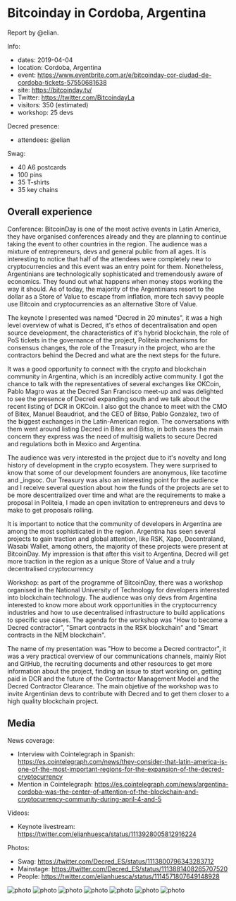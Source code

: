 # Bitcoinday in Cordoba, Argentina

Report by @elian.

Info:

* dates: 2019-04-04
* location: Cordoba, Argentina
* event: https://www.eventbrite.com.ar/e/bitcoinday-cor-ciudad-de-cordoba-tickets-57550681638
* site: https://bitcoinday.tv/
* Twitter: https://twitter.com/BitcoindayLa
* visitors: 350 (estimated)
* workshop: 25 devs

Decred presence:

* attendees: @elian

Swag:

* 40 A6 postcards
* 100 pins
* 35 T-shirts
* 35 key chains

## Overall experience

Conference: BitcoinDay is one of the most active events in Latin America, they have organised conferences already and they are planning to continue taking the event to other countries in the region. The audience was a mixture of entrepreneurs, devs and general public from all ages. It is interesting to notice that half of the attendees were completely new to cryptocurrencies and this event was an entry point for them. Nonetheless, Argentinians are technologically sophisticated and tremendously aware of economics. They found out what happens when money stops working the way it should. As of today, the majority of the Argentinians resort to the dollar as a Store of Value to escape from inflation, more tech savvy people use Bitcoin and cryptocurrencies as an alternative Store of Value.

The keynote I presented was named "Decred in 20 minutes", it was a high level overview of what is Decred, it's ethos of decentralisation and open source development, the characteristics of it's hybrid blockchain, the role of PoS tickets in the governance of the project, Politeia mechanisms for consensus changes, the role of the Treasury in the project, who are the contractors behind the Decred and what are the next steps for the future.

It was a good opportunity to connect with the crypto and blockchain community in Argentina, which is an incredibly active community. I got the chance to talk with the representatives of several exchanges like OKCoin, Pablo Magro was at the Decred San Francisco meet-up and was delighted to see the presence of Decred expanding south and we talk about the recent listing of DCR in OKCoin. I also got the chance to meet with the CMO of Bitex, Manuel Beaudriot, and the CEO of Bitso, Pablo Gonzalez, two of the biggest exchanges in the Latin-American region. The conversations with them went around listing Decred in Bitex and Bitso, in both cases the main concern they express was the need of multisig wallets to secure Decred and regulations both in Mexico and Argentina.

The audience was very interested in the project due to it's novelty and long history of development in the crypto ecosystem. They were surprised to know that some of our development founders are anonymous, like tacotime and \_ingsoc. Our Treasury was also an interesting point for the audience and I receive several question about how the funds of the projects are set to be more descentralized over time and what are the requirements to make a proposal in Politeia, I made an open invitation to entrepreneurs and devs to make to get proposals rolling.

It is important to notice that the community of developers in Argentina are among the most sophisticated in the region. Argentina has seen several projects to gain traction and global attention, like RSK, Xapo, Decentraland, Wasabi Wallet, among others, the majority of these projects were present at BitcoinDay. My impression is that after this visit to Argentina, Decred will get more traction in the region as a unique Store of Value and a truly decentralised cryptocurrency

Workshop: as part of the programme of BitcoinDay, there was a workshop organised in the National University of Technology for developers interested into blockchain technology. The audience was only devs from Argentina interested to know more about work opportunities in the cryptocurrency industries and how to use decentralised infrastructure to build applications to specific use cases. The agenda for the workshop was "How to become a Decred contractor", "Smart contracts in the RSK blockchain" and "Smart contracts in the NEM blockchain".

The name of my presentation was "How to become a Decred contractor", it was a very practical overview of our communications channels, mainly Riot and GitHub, the recruiting documents and other resources to get more information about the project, finding an issue to start working on, getting paid in DCR and the future of the Contractor Management Model and the Decred Contractor Clearance. The main objetive of the workshop was to invite Argentinian devs to contribute with Decred and to get them closer to a high quality blockchain project.

## Media

News coverage:

* Interview with Cointelegraph in Spanish: https://es.cointelegraph.com/news/they-consider-that-latin-america-is-one-of-the-most-important-regions-for-the-expansion-of-the-decred-cryptocurrency
* Mention in Cointelegraph: https://es.cointelegraph.com/news/argentina-cordoba-was-the-center-of-attention-of-the-blockchain-and-cryptocurrency-community-during-april-4-and-5

Videos:

* Keynote livestream: https://twitter.com/elianhuesca/status/1113928005812916224

Photos:

* Swag: https://twitter.com/Decred_ES/status/1113800796343283712
* Mainstage: https://twitter.com/Decred_ES/status/1113881408265707520
* People: https://twitter.com/elianhuesca/status/1114571807649148928

![photo](https://user-images.githubusercontent.com/26446555/56994506-eab2d180-6b64-11e9-962c-a7a76abf989e.jpg)
![photo](https://user-images.githubusercontent.com/26446555/56994550-061ddc80-6b65-11e9-9830-f67717ba4118.jpeg)
![photo](https://user-images.githubusercontent.com/26446555/56994551-061ddc80-6b65-11e9-9cc6-bdef62545360.jpeg)
![photo](https://user-images.githubusercontent.com/26446555/56994507-eab2d180-6b64-11e9-95bb-0f78f61ebb49.jpg)
![photo](https://user-images.githubusercontent.com/26446555/56994526-f7cfc080-6b64-11e9-9255-b9cd8d2170df.jpg)
![photo](https://user-images.githubusercontent.com/26446555/56994527-f7cfc080-6b64-11e9-828f-e894e6d46834.jpg)
![photo](https://user-images.githubusercontent.com/26446555/56994528-f8685700-6b64-11e9-8ad6-71df99fc1b3a.jpg)
